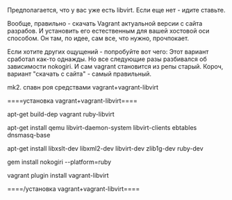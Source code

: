 Предполагается, что у вас уже есть libvirt.
Если еще нет - идите ставьте.

Вообще, правильно - скачать Vagrant актуальной версии с сайта разрабов.
И установить его естественным для вашей хостовой оси способом.
Он там, по идее, сам все, что нужно, прочпокает.


Если хотите других ощущений - попробуйте вот чего:
Этот вариант сработал как-то однажды. Но все следующие разы разбивался об зависимости nokogiri.
И сам vagrant становится из репы старый. 
Короч, вариант "скачать с сайта" - самый правильный.


mk2. спавн роя средствами vagrant+vagrant-libvirt

====установка vagrant+vagrant-libvirt====

apt-get build-dep vagrant ruby-libvirt

apt-get install qemu libvirt-daemon-system libvirt-clients ebtables dnsmasq-base

apt-get install libxslt-dev libxml2-dev libvirt-dev zlib1g-dev ruby-dev

gem install nokogiri --platform=ruby

vagrant plugin install vagrant-libvirt

====/установка vagrant+vagrant-libvirt====
